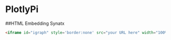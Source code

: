 PlotlyPi
========

##HTML Embedding Synatx
```html
<iframe id="igraph" style='border:none' src="your URL here" width="100%"></iframe>
```
